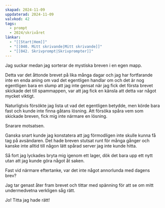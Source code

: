 ```yaml
---
skapad: 2024-11-09
uppdaterad: 2024-11-09
valvkod: 42
tags:
  - prompt
  - 2024/skrivåret
länkar:
  - "[[Start|Hem]]"
  - "[[040. Mitt skrivande|Mitt skrivande]]"
  - "[[042. Skrivprompt|Skrivprompter]]"
---
```

Jag suckar medan jag sorterar de mystiska breven i en egen mapp.

Detta var det åttonde brevet på lika många dagar och jag har fortfarande inte en enda aning om vad det egentligen handlar om och det är nog egentligen bara en slump att jag inte gensat när jag fick det första brevet skickade det till spammappen, var att jag fick en känsla att detta var något mycket viktigt.

Naturligtvis försökte jag lista ut vad det egentligen betydde, men körde bara fast och kunde inte finna gåtans lösning. Att försöka spåra vem som skickade breven, fick mig inte närmare en lösning. 

Snarare motsatsen.

Ganska snart kunde jag konstatera att jag förmodligen inte skulle kunna få tag på avsändaren. Det hade breven stutsat runt för många gånger och kanske inte alltid till någon lätt spårad server jag inte kunde hitta.

Så fort jag lyckades bryta mig igenom ett lager, dök det bara upp ett nytt utan att jag kunde göra något åt saken.

Fast vid närmare eftertanke, var det inte något annorlunda med dagens brev?

Jag tar genast åter fram brevet och tittar med spänning för att se om mitt undermedvetna verkligen såg rätt.

Jo! Titta jag hade rätt!